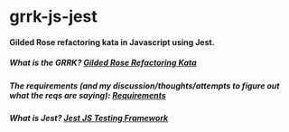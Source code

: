 # grrk-js-jest
#### Gilded Rose refactoring kata in Javascript using Jest.
##### What is the GRRK? [Gilded Rose Refactoring Kata](https://github.com/emilybache/GildedRose-Refactoring-Kata)
##### The requirements (and my discussion/thoughts/attempts to figure out what the reqs are saying): [Requirements](https://github.com/akritskiy/grrk-js-jest/blob/master/reqs.md)
##### What is Jest? [Jest JS Testing Framework](https://jestjs.io/)
